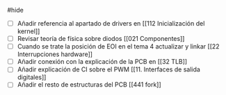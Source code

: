 #hide

- [ ] Añadir referencia al apartado de drivers en [[112 Inicialización del kernel]]
- [ ] Revisar teoría de física sobre diodos [[021 Componentes]]
- [ ] Cuando se trate la posición de EOI en el tema 4 actualizar y linkar [[22 Interrupciones hardware]]
- [ ] Añadir conexión con la explicación de la PCB en [[32 TLB]]
- [ ] Añadir explicación de CI sobre el PWM [[11. Interfaces de salida digitales]]
- [ ] Añadir el resto de estructuras del PCB [[441 fork]]